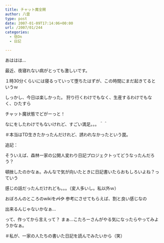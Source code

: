 ```yaml
---
title: チャット魔全開
author: 八雲
type: post
date: 2007-01-09T17:14:06+00:00
url: /2007/01/244
categories:
  - 信On
  - 日記

---
```

あははは…
  
最近、夜寝れない病がとっても激しいです。

１時30分くらいには寝るっていって堕ちたはずが、この時間にまだ起きてるというｗ

しっかし、今日は楽しかった。 狩り行くわけでもなく、生産するわけでもなく、ひたすら
  
チャット魔状態でどがーっと！

なにをしたわけでもないけれど、すごい満足。。。＾＾

＃本当はTD生きたかったんだけれど、誘われなかったという罠。

追記：
  
そういえば、森林一家の公開人変わり日記プロジェクトってどうなったんだろう？
  
頓挫したのかなぁ。みんなで気が向いたときに日記書いたらおもしろいよね？っていう
  
感じの話だったんだけれども。。。（変人多いし。私以外ｗ）
  
おぼろんのところのwikiを<del datetime="2007-01-09T17:20:01+00:00">パク</del> 参考にさせてもらえば、割と良い感じなの
  
出来るんじゃないかなぁ…
  
って、作ってから言えって？ まぁ…こたろーさんがやる気になったらやってみようかなぁ。
  
＃私が、一家の人たちの書いた日記を読んでみたいから（笑）